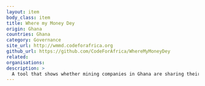 ```yaml
---
layout: item
body_class: item
title: Where my Money Dey
origin: Ghana
countries: Ghana
category: Governance
site_url: http://wmmd.codeforafrica.org
github_url: https://github.com/CodeForAfrica/WhereMyMoneyDey
related: 
organisations: 
description: >
  A tool that shows whether mining companies in Ghana are sharing their revenue with the communities in the areas where they operate.
---
```

